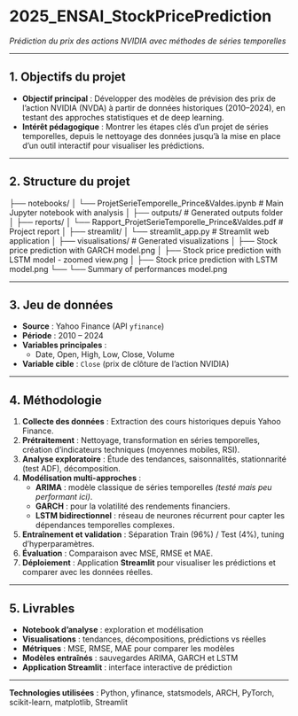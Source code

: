 # 2025_ENSAI_StockPricePrediction  
*Prédiction du prix des actions NVIDIA avec méthodes de séries temporelles*

---

## 1. Objectifs du projet
- **Objectif principal** : Développer des modèles de prévision des prix de l’action NVIDIA (NVDA) à partir de données historiques (2010–2024), en testant des approches statistiques et de deep learning.  
- **Intérêt pédagogique** : Montrer les étapes clés d’un projet de séries temporelles, depuis le nettoyage des données jusqu’à la mise en place d’un outil interactif pour visualiser les prédictions.

---

## 2. Structure du projet

├── notebooks/
│   └── ProjetSerieTemporelle_Prince&Valdes.ipynb                   # Main Jupyter notebook with analysis
│
├── outputs/                                                        # Generated outputs folder
│
├── reports/
│   └── Rapport_ProjetSerieTemporelle_Prince&Valdes.pdf             # Project report
│
├── streamlit/
│   └── streamlit_app.py                                            # Streamlit web application
│
├── visualisations/                                                 # Generated visualizations
│   ├── Stock price prediction with GARCH model.png
│   ├── Stock price prediction with LSTM model - zoomed view.png
│   ├── Stock price prediction with LSTM model.png
└── └── Summary of performances model.png



---

## 3. Jeu de données
- **Source** : Yahoo Finance (API `yfinance`)  
- **Période** : 2010 – 2024  
- **Variables principales** :  
  - Date, Open, High, Low, Close, Volume  
- **Variable cible** : `Close` (prix de clôture de l’action NVIDIA)

---

## 4. Méthodologie
1. **Collecte des données** : Extraction des cours historiques depuis Yahoo Finance.  
2. **Prétraitement** : Nettoyage, transformation en séries temporelles, création d’indicateurs techniques (moyennes mobiles, RSI).  
3. **Analyse exploratoire** : Étude des tendances, saisonnalités, stationnarité (test ADF), décomposition.  
4. **Modélisation multi-approches** :  
   - **ARIMA** : modèle classique de séries temporelles *(testé mais peu performant ici)*.  
   - **GARCH** : pour la volatilité des rendements financiers.  
   - **LSTM bidirectionnel** : réseau de neurones récurrent pour capter les dépendances temporelles complexes.  
5. **Entraînement et validation** : Séparation Train (96%) / Test (4%), tuning d’hyperparamètres.  
6. **Évaluation** : Comparaison avec MSE, RMSE et MAE.  
7. **Déploiement** : Application **Streamlit** pour visualiser les prédictions et comparer avec les données réelles.

---

## 5. Livrables
- **Notebook d’analyse** : exploration et modélisation  
- **Visualisations** : tendances, décompositions, prédictions vs réelles  
- **Métriques** : MSE, RMSE, MAE pour comparer les modèles  
- **Modèles entraînés** : sauvegardes ARIMA, GARCH et LSTM  
- **Application Streamlit** : interface interactive de prédiction  

---

**Technologies utilisées** : Python, yfinance, statsmodels, ARCH, PyTorch, scikit-learn, matplotlib, Streamlit  
